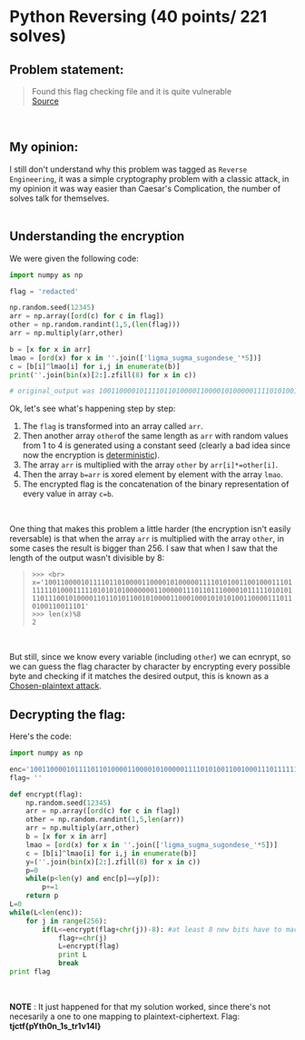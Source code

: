 # Python Reversing (40 points/ 221 solves)
## Problem statement:
> Found this flag checking file and it is quite vulnerable <br>
> [Source](https://github.com/GabiTulba/TJCTF2018-Write-ups/blob/master/Python%20Reversing/source.py) <br>
<br>

## My opinion:

I still don't understand why this problem was tagged as `Reverse Engineering`, it was a simple cryptography problem with a classic attack, in my opinion it was way easier than Caesar's Complication, the number of solves talk for themselves.<br><br>

## Understanding the encryption

We were given the following code:<br>
```python
import numpy as np

flag = 'redacted'

np.random.seed(12345)
arr = np.array([ord(c) for c in flag])
other = np.random.randint(1,5,(len(flag)))
arr = np.multiply(arr,other)

b = [x for x in arr]
lmao = [ord(x) for x in ''.join(['ligma_sugma_sugondese_'*5])]
c = [b[i]^lmao[i] for i,j in enumerate(b)]
print(''.join(bin(x)[2:].zfill(8) for x in c))

# original_output was 1001100001011110110100001100001010000011110101001100100011101111110100011111010101010000000110000011101101110000101111101010111011100101000011011010110010100001100010001010101001100001110110100110011101
```
Ok, let's see what's happening step by step:
  1. The `flag` is transformed into an array called `arr`.
  2. Then another array `other`of the same length as `arr` with random values from 1 to 4 is generated using a constant seed (clearly a bad idea since now the encryption is [deterministic](https://en.wikipedia.org/wiki/Deterministic_encryption)).
  3. The array `arr` is multiplied with the array `other` by `arr[i]*=other[i]`.
  4. Then the array `b=arr` is xored element by element with the array `lmao`.
  5. The encrypted flag is the concatenation of the binary representation of every value in array `c=b`.
<br>

One thing that makes this problem a little harder (the encryption isn't easily reversable) is that when the array `arr` is multiplied with the array `other`, in some cases the result is bigger than 256. I saw that when I saw that the length of the output wasn't divisible by 8:
<br>

> `>>> <br>`
> `x='1001100001011110110100001100001010000011110101001100100011101111110100011111010101010000000110000011101101110000101111101010111011100101000011011010110010100001100010001010101001100001110110100110011101'` <br>
> `>>> len(x)%8` <br>
> `2` <br>
<br>

But still, since we know every variable (including `other`) we can ecnrypt, so we can guess the flag character by character by encrypting every possible byte and checking if it matches the desired output, this is known as a [Chosen-plaintext attack](https://en.wikipedia.org/wiki/Chosen-plaintext_attack).

## Decrypting the flag:
Here's the code: <br>
```python
import numpy as np

enc='1001100001011110110100001100001010000011110101001100100011101111110100011111010101010000000110000011101101110000101111101010111011100101000011011010110010100001100010001010101001100001110110100110011101'
flag= ''

def encrypt(flag):
	np.random.seed(12345)
	arr = np.array([ord(c) for c in flag])
	other = np.random.randint(1,5,len(arr))
	arr = np.multiply(arr,other)
	b = [x for x in arr]
	lmao = [ord(x) for x in ''.join(['ligma_sugma_sugondese_'*5])]
	c = [b[i]^lmao[i] for i,j in enumerate(b)]
	y=(''.join(bin(x)[2:].zfill(8) for x in c))
	p=0
	while(p<len(y) and enc[p]==y[p]):
		p+=1
	return p
L=0
while(L<len(enc)):
	for j in range(256):
		if(L<=encrypt(flag+chr(j))-8): #at least 8 new bits have to mach the output
			flag+=chr(j)
			L=encrypt(flag)
			print L
			break
print flag
```
<br>

**NOTE** : It just happened for that my solution worked, since there's not necesarily a one to one mapping to plaintext-ciphertext.
Flag: **tjctf{pYth0n_1s_tr1v14l}**
